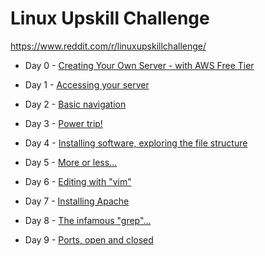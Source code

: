 # Linux Upskill Challenge

https://www.reddit.com/r/linuxupskillchallenge/

- Day 0 - [Creating Your Own Server - with AWS Free Tier](./day0.md)

- Day 1 - [Accessing your server](./day1.md)

- Day 2 - [Basic navigation](./day2.md)

- Day 3 - [Power trip!](./day3.md)

- Day 4 - [Installing software, exploring the file structure](./day4.md)

- Day 5 - [More or less...](./day5.md)

- Day 6 - [Editing with "vim"](./day6.md)

- Day 7 - [Installing Apache](./day7.md)

- Day 8 - [The infamous "grep"...](./day8.md)

- Day 9 - [Ports, open and closed](./day9.md)
